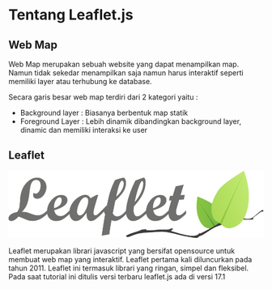 # Tentang Leaflet.js

## Web Map

Web Map merupakan sebuah website yang dapat menampilkan map. Namun tidak sekedar menampilkan saja namun harus interaktif seperti memiliki layer atau terhubung ke database.

Secara garis besar web map terdiri dari 2 kategori yaitu :&#x20;

* Background layer : Biasanya berbentuk map statik
* Foreground Layer : Lebih dinamik dibandingkan background layer, dinamic dan memiliki interaksi ke user

## Leaflet

![](../.gitbook/assets/image.png)

Leaflet merupakan librari javascript yang bersifat opensource untuk membuat web map yang interaktif. Leaflet pertama kali diluncurkan pada tahun 2011. Leaflet ini termasuk librari yang ringan, simpel dan fleksibel.  Pada saat tutorial ini ditulis versi terbaru leaflet.js ada di versi 17.1
